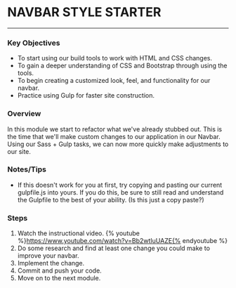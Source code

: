 # NAVBAR STYLE STARTER
---

### Key Objectives
* To start using our build tools to work with HTML and CSS changes.
* To gain a deeper understanding of CSS and Bootstrap through using the tools.
* To begin creating a customized look, feel, and functionality for our navbar.
* Practice using Gulp for faster site construction.

### Overview
In this module we start to refactor what we've already stubbed out. This is the time that we'll make custom changes to our application in our Navbar. Using our Sass + Gulp tasks, we can now more quickly make adjustments to our site.

### Notes/Tips
* If this doesn't work for you at first, try copying and pasting our current gulpfile.js into yours. If you do this, be sure to still read and understand the Gulpfile to the best of your ability. (Is this just a copy paste?)

### Steps
1. Watch the instructional video. {% youtube %}https://www.youtube.com/watch?v=Bb2wtIuUAZE{% endyoutube %}
2. Do some research and find at least one change you could make to improve your navbar.
3. Implement the change.
4. Commit and push your code.
5. Move on to the next module.